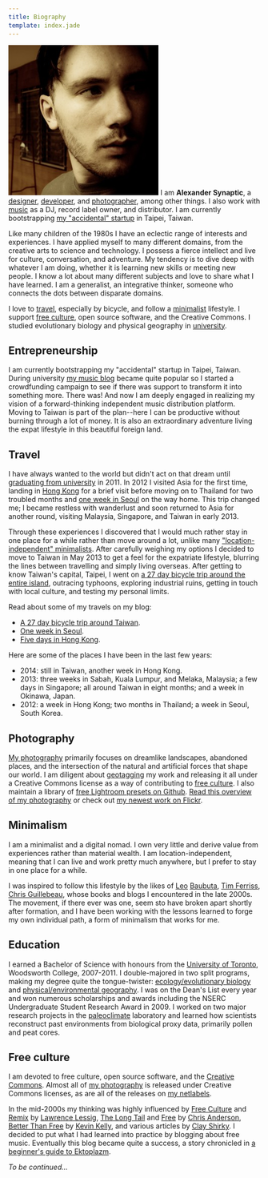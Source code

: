 ```yaml
---
title: Biography
template: index.jade
---
```


<img src="synaptic-forward-thinking.jpg" class="alignright marginleft" title="Forward thinking." alt="Forward thinking." /> I am **Alexander Synaptic**, a [designer](/design), [developer](/development), and [photographer](/photography), among other things. I also work with [music](/music) as a DJ, record label owner, and distributor. I am currently bootstrapping [my "accidental" startup](#entrepreneurship) in Taipei, Taiwan.

Like many children of the 1980s I have an eclectic range of interests and experiences. I have applied myself to many different domains, from the creative arts to science and technology. I possess a fierce intellect and live for culture, conversation, and adventure. My tendency is to dive deep with whatever I am doing, whether it is learning new skills or meeting new people. I know a lot about many different subjects and love to share what I have learned. I am a generalist, an integrative thinker, someone who connects the dots between disparate domains.

I love to [travel](#travel), especially by bicycle, and follow a [minimalist](#minimalism) lifestyle. I support [free culture](#free), open source software, and the Creative Commons. I studied evolutionary biology and physical geography in [university](#education).



## <a name="entrepreneurship"></a>Entrepreneurship

I am currently bootstrapping my "accidental" startup in Taipei, Taiwan. During university [my music blog](/development) became quite popular so I started a crowdfunding campaign to see if there was support to transform it into something more. There was! And now I am deeply engaged in realizing my vision of a forward-thinking independent music distribution platform. Moving to Taiwan is part of the plan--here I can be productive without burning through a lot of money. It is also an extraordinary adventure living the expat lifestyle in this beautiful foreign land.



## <a name="travel"></a>Travel

I have always wanted to the world but didn't act on that dream until [graduating from university](#education) in 2011. In 2012 I visited Asia for the first time, landing in [Hong Kong](http://synapticism.com/series/hong-kong-2012/) for a brief visit before moving on to Thailand for two troubled months and [one week in Seoul](http://synapticism.com/series/south-korea-2012/) on the way home. This trip changed me; I became restless with wanderlust and soon returned to Asia for another round, visiting Malaysia, Singapore, and Taiwan in early 2013.

Through these experiences I discovered that I would much rather stay in one place for a while rather than move around a lot, unlike many ["location-independent" minimalists](#minimalism). After carefully weighing my options I decided to move to Taiwan in May 2013 to get a feel for the expatriate lifestyle, blurring the lines between travelling and simply living overseas. After getting to know Taiwan's capital, Taipei, I went on [a 27 day bicycle trip around the entire island](http://synapticism.com/series/taiwan-bicycle-tour-2013/), outracing typhoons, exploring industrial ruins, getting in touch with local culture, and testing my personal limits.

Read about some of my travels on my blog:

- [A 27 day bicycle trip around Taiwan](http://synapticism.com/series/taiwan-bicycle-tour-2013/).
- [One week in Seoul](http://synapticism.com/series/south-korea-2012/).
- [Five days in Hong Kong](http://synapticism.com/series/hong-kong-2012/).

Here are some of the places I have been in the last few years:

- 2014: still in Taiwan, another week in Hong Kong.
- 2013: three weeks in Sabah, Kuala Lumpur, and Melaka, Malaysia; a few days in Singapore; all around Taiwan in eight months; and a week in Okinawa, Japan.
- 2012: a week in Hong Kong; two months in Thailand; a week in Seoul, South Korea.



## <a name="photography"></a>Photography

[My photography](/photography) primarily focuses on dreamlike landscapes, abandoned places, and the intersection of the natural and artificial forces that shape our world. I am diligent about [geotagging](https://en.wikipedia.org/wiki/Geotagging) my work and releasing it all under a Creative Commons license as a way of contributing to [free culture](#free). I also maintain a library of [free Lightroom presets on Github](https://github.com/synapticism/synaptic-lightroom-presets). [Read this overview of my photography](/photography) or check out [my newest work on Flickr](https://secure.flickr.com/photos/synapticism/).



## <a name="minimalism"></a>Minimalism

I am a minimalist and a digital nomad. I own very little and derive value from experiences rather than material wealth. I am location-independent, meaning that I can live and work pretty much anywhere, but I prefer to stay in one place for a while.

I was inspired to follow this lifestyle by the likes of [Leo](http://mnmlist.com/) [Baubuta](http://zenhabits.net/), [Tim Ferriss](http://www.fourhourworkweek.com/blog/), [Chris Guillebeau](http://chrisguillebeau.com/3x5/), whose books and blogs I encountered in the late 2000s. The movement, if there ever was one, seem sto have broken apart shortly after formation, and I have been working with the lessons learned to forge my own individual path, a form of minimalism that works for me.



## <a name="education"></a>Education

I earned a Bachelor of Science with honours from the [University of Toronto](http://www.utoronto.ca/), Woodsworth College, 2007-2011. I double-majored in two split programs, making my degree quite the tongue-twister: [ecology/evolutionary biology](http://www.eeb.utoronto.ca/) and [physical/environmental geography](http://www.artsci.utoronto.ca/futurestudents/academics/progs/geography). I was on the Dean's List every year and won numerous scholarships and awards including the NSERC Undergraduate Student Research Award in 2009. I worked on two major research projects in the [paleoclimate](https://en.wikipedia.org/wiki/Paleoclimatology) laboratory and learned how scientists reconstruct past environments from biological proxy data, primarily pollen and peat cores.



## <a name="free"></a>Free culture

I am devoted to free culture, open source software, and the [Creative Commons](http://www.creativecommons.org). Almost all of [my photography](/photography) is released under Creative Commons licenses, as are all of the releases on [my netlabels](/music).

In the mid-2000s my thinking was highly influenced by [Free Culture](http://www.free-culture.cc/) and [Remix](https://en.wikipedia.org/wiki/Remix_(book)) by [Lawrence Lessig](http://www.lessig.org/), [The Long Tail](http://www.longtail.com/) and [Free](https://en.wikipedia.org/wiki/Free:_The_Future_of_a_Radical_Price) by [Chris Anderson](https://en.wikipedia.org/wiki/Chris_Anderson_(writer)), [Better Than Free](http://kk.org/thetechnium/archives/2008/01/better_than_fre.php) by [Kevin Kelly](http://kk.org/), and various articles by [Clay Shirky](http://www.shirky.com/). I decided to put what I had learned into practice by blogging about free music. Eventually this blog became quite a success, a story chronicled in [a beginner's guide to Ektoplazm](http://synapticism.com/a-beginners-guide-to-ektoplazm/).



*To be continued...*
